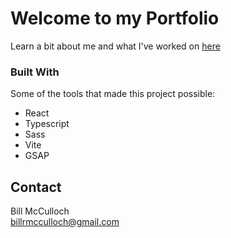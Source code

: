 # Welcome to my Portfolio

Learn a bit about me and what I've worked on [here](_blank)

### Built With

Some of the tools that made this project possible:

* React
* Typescript
* Sass
* Vite
* GSAP

## Contact

Bill McCulloch <br/>
billrmcculloch@gmail.com

